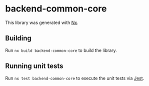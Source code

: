 # backend-common-core

This library was generated with [Nx](https://nx.dev).

## Building

Run `nx build backend-common-core` to build the library.

## Running unit tests

Run `nx test backend-common-core` to execute the unit tests via [Jest](https://jestjs.io).

